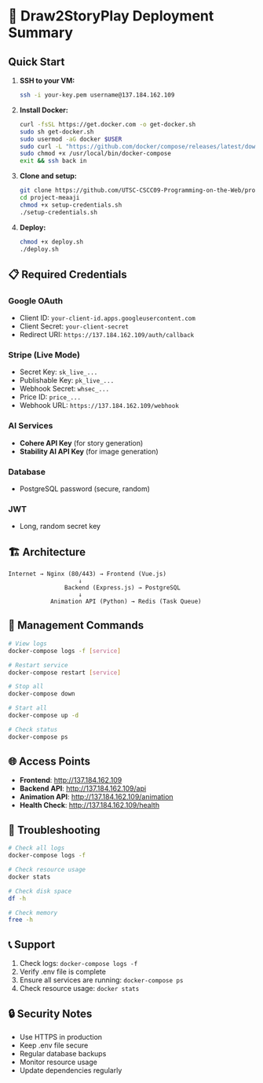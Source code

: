 # 🚀 Draw2StoryPlay Deployment Summary

## Quick Start

1. **SSH to your VM:**
   ```bash
   ssh -i your-key.pem username@137.184.162.109
   ```

2. **Install Docker:**
   ```bash
   curl -fsSL https://get.docker.com -o get-docker.sh
   sudo sh get-docker.sh
   sudo usermod -aG docker $USER
   sudo curl -L "https://github.com/docker/compose/releases/latest/download/docker-compose-$(uname -s)-$(uname -m)" -o /usr/local/bin/docker-compose
   sudo chmod +x /usr/local/bin/docker-compose
   exit && ssh back in
   ```

3. **Clone and setup:**
   ```bash
   git clone https://github.com/UTSC-CSCC09-Programming-on-the-Web/project-meaaji.git
   cd project-meaaji
   chmod +x setup-credentials.sh
   ./setup-credentials.sh
   ```

4. **Deploy:**
   ```bash
   chmod +x deploy.sh
   ./deploy.sh
   ```

## 📋 Required Credentials

### Google OAuth
- Client ID: `your-client-id.apps.googleusercontent.com`
- Client Secret: `your-client-secret`
- Redirect URI: `https://137.184.162.109/auth/callback`

### Stripe (Live Mode)
- Secret Key: `sk_live_...`
- Publishable Key: `pk_live_...`
- Webhook Secret: `whsec_...`
- Price ID: `price_...`
- Webhook URL: `https://137.184.162.109/webhook`

### AI Services
- **Cohere API Key** (for story generation)
- **Stability AI API Key** (for image generation)

### Database
- PostgreSQL password (secure, random)

### JWT
- Long, random secret key

## 🏗️ Architecture

```
Internet → Nginx (80/443) → Frontend (Vue.js)
                    ↓
                Backend (Express.js) → PostgreSQL
                    ↓
            Animation API (Python) → Redis (Task Queue)
```

## 🔧 Management Commands

```bash
# View logs
docker-compose logs -f [service]

# Restart service
docker-compose restart [service]

# Stop all
docker-compose down

# Start all
docker-compose up -d

# Check status
docker-compose ps
```

## 🌐 Access Points

- **Frontend**: http://137.184.162.109
- **Backend API**: http://137.184.162.109/api
- **Animation API**: http://137.184.162.109/animation
- **Health Check**: http://137.184.162.109/health

## 🚨 Troubleshooting

```bash
# Check all logs
docker-compose logs -f

# Check resource usage
docker stats

# Check disk space
df -h

# Check memory
free -h
```

## 📞 Support

1. Check logs: `docker-compose logs -f`
2. Verify .env file is complete
3. Ensure all services are running: `docker-compose ps`
4. Check resource usage: `docker stats`

## 🔒 Security Notes

- Use HTTPS in production
- Keep .env file secure
- Regular database backups
- Monitor resource usage
- Update dependencies regularly 